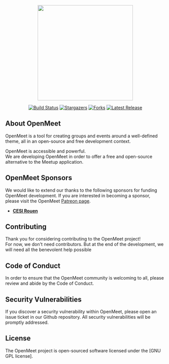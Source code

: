 
<p align="center"><img src="http://floriaaan.alwaysdata.net/docs/openmeet.svg" width="300"></p>

<p align="center">
<a href="https://github.com/floriaaan/openmeet"><img src="https://badgen.net/github/status/floriaaan/openmeet" alt="Build Status"></a>
<a href="https://github.com/floriaaan/openmeet"><img src="https://badgen.net/github/stars/floriaaan/openmeet" alt="Stargazers"></a>
<a href="https://github.com/floriaaan/openmeet"><img src="https://badgen.net/github/forks/floriaaan/openmeet" alt="Forks"></a>
<a href="https://github.com/floriaaan/openmeet"><img src="https://badgen.net/github/release/floriaaan/openmeet" alt="Latest Release"></a>
</p>


## About OpenMeet

OpenMeet is a tool for creating groups and events around a well-defined theme, all in an open-source and free development context.

OpenMeet is accessible and powerful.   
We are developing OpenMeet in order to offer a free and open-source alternative to the Meetup application.


## OpenMeet Sponsors

We would like to extend our thanks to the following sponsors for funding OpenMeet development. If you are interested in becoming a sponsor, please visit the OpenMeet [Patreon page](https://patreon.com/).

- **[CESI Rouen](https://ecole-alternance.cesi.fr/)**


## Contributing

Thank you for considering contributing to the OpenMeet project!   
For now, we don't need contributors. But at the end of the development, we will need all the benevolent help possible

## Code of Conduct

In order to ensure that the OpenMeet community is welcoming to all, please review and abide by the Code of Conduct.

## Security Vulnerabilities

If you discover a security vulnerability within OpenMeet, please open an issue ticket in our Github repository. All security vulnerabilities will be promptly addressed.

## License

The OpenMeet project is open-sourced software licensed under the [GNU GPL license].


